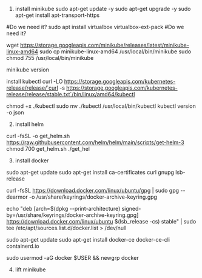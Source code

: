 

1. install minikube
sudo apt-get update -y
sudo apt-get upgrade -y
sudo apt-get install apt-transport-https

#Do we need it?
sudo apt install virtualbox virtualbox-ext-pack
#Do we need it?

wget https://storage.googleapis.com/minikube/releases/latest/minikube-linux-amd64
sudo cp minikube-linux-amd64 /usr/local/bin/minikube
sudo chmod 755 /usr/local/bin/minikube

minikube version

install kubectl
curl -LO https://storage.googleapis.com/kubernetes-release/release/`curl -s https://storage.googleapis.com/kubernetes-release/release/stable.txt`/bin/linux/amd64/kubectl

chmod +x ./kubectl
sudo mv ./kubectl /usr/local/bin/kubectl
kubectl version -o json



2. install helm

curl -fsSL -o get_helm.sh https://raw.githubusercontent.com/helm/helm/main/scripts/get-helm-3
 chmod 700 get_helm.sh
 ./get_hel
 

3. install docker


sudo apt-get update
sudo apt-get install ca-certificates curl  gnupg lsb-release
 
curl -fsSL https://download.docker.com/linux/ubuntu/gpg | sudo gpg --dearmor -o /usr/share/keyrings/docker-archive-keyring.gpg

echo "deb [arch=$(dpkg --print-architecture) signed-by=/usr/share/keyrings/docker-archive-keyring.gpg] https://download.docker.com/linux/ubuntu $(lsb_release -cs) stable" | sudo tee /etc/apt/sources.list.d/docker.list > /dev/null

sudo apt-get update
sudo apt-get install docker-ce docker-ce-cli containerd.io

sudo usermod -aG docker $USER && newgrp docker


4. lift minikube
